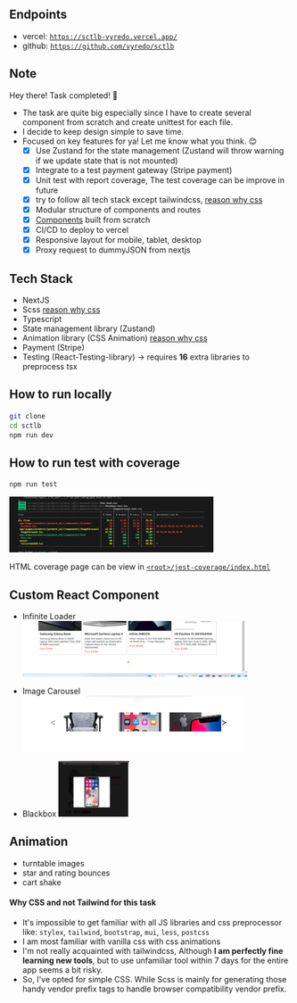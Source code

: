 ## Endpoints

- vercel: <a href="https://sctlb-vyredo.vercel.app/">`https://sctlb-vyredo.vercel.app/`</a>
- github: <a href="https://github.com/vyredo/sctlb">`https://github.com/vyredo/sctlb`</a>

## Note

Hey there! Task completed! 🎉

- The task are quite big especially since I have to create several component from scratch and create unittest for each file.
- I decide to keep design simple to save time.
- Focused on key features for ya! Let me know what you think. 😊
  - [x] Use Zustand for the state management (Zustand will throw warning if we update state that is not mounted)
  - [x] Integrate to a test payment gateway (Stripe payment)
  - [x] Unit test with report coverage, The test coverage can be improve in future
  - [x] try to follow all tech stack except tailwindcss, <a href="#why-css">reason why css</a>
  - [x] Modular structure of components and routes
  - [x] <a href="#custom-react-component">Components</a> built from scratch
  - [x] CI/CD to deploy to vercel
  - [x] Responsive layout for mobile, tablet, desktop
  - [x] Proxy request to dummyJSON from nextjs

## Tech Stack

- NextJS
- Scss <a href="#why-css">reason why css</a>
- Typescript
- State management library (Zustand)
- Animation library (CSS Animation) <a href="#why-css">reason why css</a>
- Payment (Stripe)
- Testing (React-Testing-library) -> requires **16** extra libraries to preprocess tsx

## How to run locally

```bash
git clone
cd sctlb
npm run dev
```

## How to run test with coverage

```bash
npm run test
```

<img src="./Readme_assets/Test_coverage.jpg" height=100>

HTML coverage page can be view in <a href="https://github.com/vyredo/sctlb/blob/main/jest-coverage/index.html" target="_blank">
`<root>/jest-coverage/index.html`</a>

## Custom React Component

- Infinite Loader
  <img src="./Readme_assets/Infinite_Loader.jpg" height=100>

- Image Carousel
  <img src="./Readme_assets/Image_Carousel.jpg" height=100>

- Blackbox
  <img src="./Readme_assets/Image_Blackbox.jpg" height=100>

## Animation

- turntable images
- star and rating bounces
- cart shake

<h4 id="why-css">Why CSS and not Tailwind for this task </h4>

- It's impossible to get familiar with all JS libraries and css preprocessor like: `stylex`, `tailwind`, `bootstrap`, `mui`, `less`, `postcss`
- I am most familiar with vanilla css with css animations
- I'm not really acquainted with tailwindcss, Although <strong>I am perfectly fine learning new tools</strong>, but to use unfamiliar tool within 7 days for the entire app seems a bit risky.
- So, I've opted for simple CSS. While Scss is mainly for generating those handy vendor prefix tags to handle browser compatibility vendor prefix.
